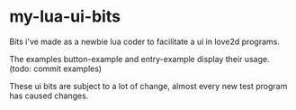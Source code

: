 # my-lua-ui-bits
Bits i've made as a newbie lua coder to facilitate a ui in love2d programs.

The examples button-example and entry-example display their usage. (todo: commit examples)

These ui bits are subject to a lot of change, almost every new test program has caused changes.
